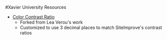 #Xavier University Resources

- [Color Contrast Ratio](https://xavieruniversity.github.io/contrast-ratio/)
  - Forked from Lea Verou's work
  - Customized to use 3 decimal places to match SiteImprove's contrast ratios
  
